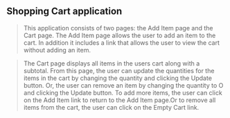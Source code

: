 ## Shopping Cart application
> This application consists of two pages: the Add Item page and the Cart page.
  The Add Item page allows the user to add an item to the cart. In addition it
  includes a link that allows the user to view the cart without adding an item.

> The Cart page displays all items in the users cart along with a subtotal.
From this page, the user can update the quantities for the items in the cart by
changing the quantity and clicking the Update button. Or, the user can remove an
item by changing the quantity to O and clicking the Update button. To add more
items, the user can click on the Add Item link to return to the Add Item page.Or
to remove all items from the cart, the user can click on the Empty Cart link.



